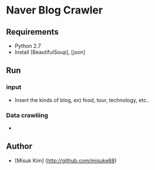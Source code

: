 # Naver Blog Crawler

## Requirements

- Python 2.7
- Install [BeautifulSoup], [json]

## Run

### input
- Insert the kinds of blog, ex) food, tour, technology, etc..

### Data crawliing

- 

## Author 
- [Misuk Kim] (http://github.com/misuke88)
